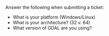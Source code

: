 Answer the following when submitting a ticket:

* What is your platform (Windows/Linux)
* What is your architecture? (32 v. 64)
* What version of GDAL are you using?
